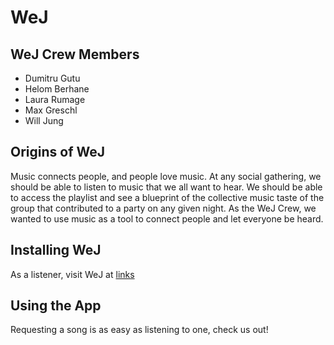 # WeJ

## WeJ Crew Members
* Dumitru Gutu
* Helom Berhane
* Laura Rumage
* Max Greschl
* Will Jung

## Origins of WeJ
Music connects people, and people love music. At any social gathering, we should be able to listen to music that we all want to hear. We should be able to access the playlist and see a blueprint of the collective music taste of the group that contributed to a party on any given night. As the WeJ Crew, we wanted to use music as a tool to connect people and let everyone be heard.

## Installing WeJ
As a listener, visit WeJ at [links](http://www.we-j.herokuapp.com)

## Using the App
Requesting a song is as easy as listening to one, check us out!
